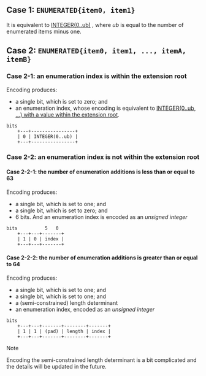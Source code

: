 
## Case 1: `ENUMERATED{item0, item1}`

It is equivalent to [ INTEGER(0..ub)](./Integer%20type.md#user-content-^9737b8) , where *ub* is equal to the number of enumerated items minus one.

## Case 2: `ENUMERATED{item0, item1, ..., itemA, itemB}`

### Case 2-1: an enumeration index is within the extension root

Encoding produces:

- a single bit, which is set to zero; and
- an enumeration index, whose encoding is equivalent to [INTEGER(0..ub, ...) with a value within the extension root](./Integer%20type.md#user-content-^9422c9).

```
bits
    +---+----------------+
    | 0 | INTEGER(0..ub) |
    +---+----------------+
```

### Case 2-2: an enumeration index is not within the extension root

#### Case 2-2-1: the number of enumeration additions is less than or equal to 63

Encoding produces:

- a single bit, which is set to one; and
- a single bit, which is set to zero; and
- 6 bits. And an enumeration index is encoded as an *unsigned integer*

```
bits          5   0
    +---+---+-------+
    | 1 | 0 | index | 
    +---+---+-------+
```

#### Case 2-2-2: the number of enumeration additions is greater than or equal to 64

Encoding produces:

- a single bit, which is set to one; and
- a single bit, which is set to one; and
- a (semi-constrained) length determinant
- an enumeration index, encoded as an *unsigned integer*

```
bits      
    +---+---+-------+--------+-------+
    | 1 | 1 | (pad) | length | index | 
    +---+---+-------+--------+-------+
```

> [!note]
> Encoding the semi-constrained length determinant is a bit complicated and the details will be updated in the future.
